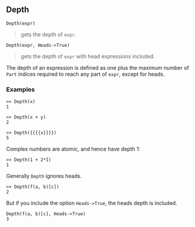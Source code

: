 ## Depth

```
Depth(expr)
```

> gets the depth of `expr`.

```
Depth(expr, Heads->True)
```

> gets the depth of `expr` with head expressions included.

The depth of an expression is defined as one plus the maximum number of `Part` indices required to reach any part of `expr`, except for heads.

### Examples

```
>> Depth(x)
1
 
>> Depth(x + y)
2
 
>> Depth({{{{x}}}})
5
```

Complex numbers are atomic, and hence have depth 1:

```
>> Depth(1 + 2*I)
1
```
 
Generally `Depth` ignores heads.

```
>> Depth(f(a, b)[c])
2
```


But if you include the option `Heads->True`, the heads depth is included.

```
Depth(f(a, b)[c], Heads->True)
3
```